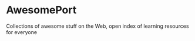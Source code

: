 AwesomePort
===========

Collections of awesome stuff on the Web, open index of learning resources for everyone
